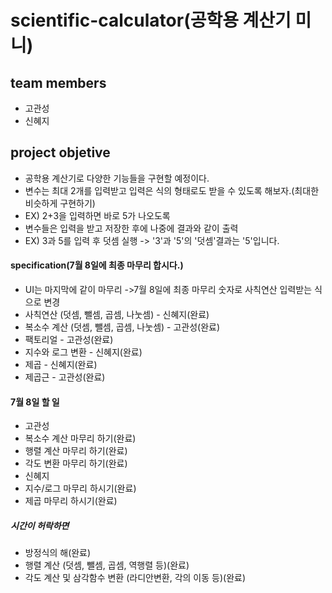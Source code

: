 # scientific-calculator(공학용 계산기 미니)
## team members
- 고관성
- 신혜지
## project objetive
- 공학용 계산기로 다양한 기능들을 구현할 예정이다.
- 변수는 최대 2개를 입력받고 입력은 식의 형태로도 받을 수 있도록 해보자.(최대한 비슷하게 구현하기)
- EX) 2+3을 입력하면 바로 5가 나오도록
- 변수들은 입력을 받고 저장한 후에 나중에 결과와 같이 출력
- EX) 3과 5를 입력 후 덧셈 실행 -> '3'과 '5'의 '덧셈'결과는 '5'입니다.
#### specification(7월 8일에 최종 마무리 합시다.)
- UI는 마지막에 같이 마무리
->7월 8일에 최종 마무리 숫자로 사칙연산 입력받는 식으로 변경
- 사칙연산 (덧셈, 뺄셈, 곱셈, 나눗셈) - 신혜지(완료)
- 복소수 계산 (덧셈, 뺄셈, 곱셈, 나눗셈) - 고관성(완료)
- 팩토리얼 - 고관성(완료)
- 지수와 로그 변환 - 신혜지(완료)
- 제곱 - 신혜지(완료)
- 제곱근 - 고관성(완료)
#### 7월 8일 할 일
- 고관성
- 복소수 계산 마무리 하기(완료)
- 행렬 계산 마무리 하기(완료)
- 각도 변환 마무리 하기(완료)
- 신혜지
- 지수/로그 마무리 하시기(완료)
- 제곱 마무리 하시기(완료)
##### 시간이 허락하면
- 방정식의 해(완료)
- 행렬 계산 (덧셈, 뺄셈, 곱셈, 역행렬 등)(완료)
- 각도 계산 및 삼각함수 변환 (라디안변환, 각의 이동 등)(완료)
